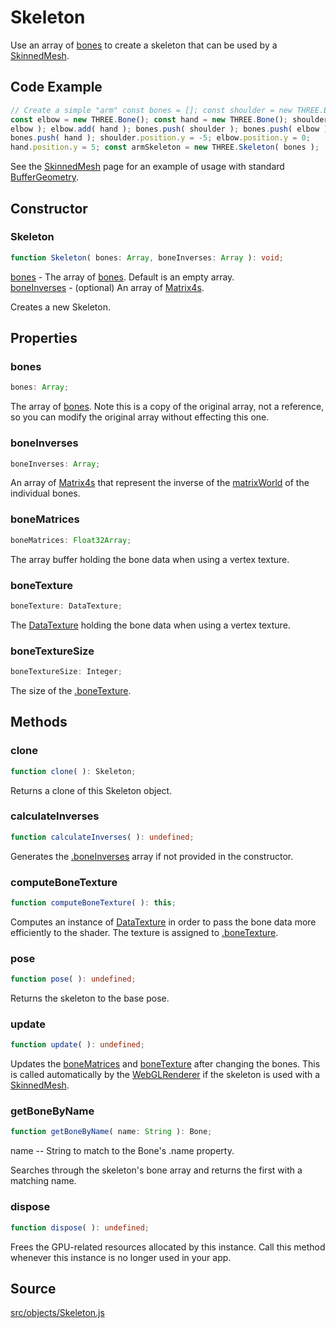 # Skeleton

Use an array of [bones](en\objects\Bone.html) to create a skeleton that can be
used by a [SkinnedMesh](en\objects\SkinnedMesh.html).

## Code Example

  
```ts  
// Create a simple "arm" const bones = []; const shoulder = new THREE.Bone();
const elbow = new THREE.Bone(); const hand = new THREE.Bone(); shoulder.add(
elbow ); elbow.add( hand ); bones.push( shoulder ); bones.push( elbow );
bones.push( hand ); shoulder.position.y = -5; elbow.position.y = 0;
hand.position.y = 5; const armSkeleton = new THREE.Skeleton( bones );  
```  

See the [SkinnedMesh](en\objects\SkinnedMesh.html) page for an example of
usage with standard [BufferGeometry](en\core\BufferGeometry.html).

## Constructor

### Skeleton

  
  
```ts  
function Skeleton( bones: Array, boneInverses: Array ): void;  
```  

[bones](#) - The array of [bones](en\objects\Bone.html). Default is an empty
array.  
[boneInverses](#) - (optional) An array of [Matrix4s](en\math\Matrix4.html).  
  
Creates a new Skeleton.

## Properties

### bones

  
  
```ts  
bones: Array;  
```  

The array of [bones](#). Note this is a copy of the original array, not a
reference, so you can modify the original array without effecting this one.

### boneInverses

  
  
```ts  
boneInverses: Array;  
```  

An array of [Matrix4s](en\math\Matrix4.html) that represent the inverse of the
[matrixWorld](en\math\Matrix4.html) of the individual bones.

### boneMatrices

  
  
```ts  
boneMatrices: Float32Array;  
```  

The array buffer holding the bone data when using a vertex texture.

### boneTexture

  
  
```ts  
boneTexture: DataTexture;  
```  

The [DataTexture](en\textures\DataTexture.html) holding the bone data when
using a vertex texture.

### boneTextureSize

  
  
```ts  
boneTextureSize: Integer;  
```  

The size of the [.boneTexture](#).

## Methods

### clone

  
  
```ts  
function clone( ): Skeleton;  
```  

Returns a clone of this Skeleton object.

### calculateInverses

  
  
```ts  
function calculateInverses( ): undefined;  
```  

Generates the [.boneInverses](#boneInverses) array if not provided in the
constructor.

### computeBoneTexture

  
  
```ts  
function computeBoneTexture( ): this;  
```  

Computes an instance of [DataTexture](en\textures\DataTexture.html) in order
to pass the bone data more efficiently to the shader. The texture is assigned
to [.boneTexture](#boneTexture).

### pose

  
  
```ts  
function pose( ): undefined;  
```  

Returns the skeleton to the base pose.

### update

  
  
```ts  
function update( ): undefined;  
```  

Updates the [boneMatrices](#) and [boneTexture](en\textures\DataTexture.html)
after changing the bones. This is called automatically by the
[WebGLRenderer](en\renderers\WebGLRenderer.html) if the skeleton is used with
a [SkinnedMesh](en\objects\SkinnedMesh.html).

### getBoneByName

  
  
```ts  
function getBoneByName( name: String ): Bone;  
```  

name -- String to match to the Bone's .name property.  
  
Searches through the skeleton's bone array and returns the first with a
matching name.  

### dispose

  
  
```ts  
function dispose( ): undefined;  
```  

Frees the GPU-related resources allocated by this instance. Call this method
whenever this instance is no longer used in your app.

## Source

<a
href="https://github.com/mrdoob/three.js/blob/master/src/objects/Skeleton.js">src/objects/Skeleton.js</a>

